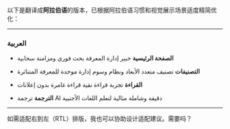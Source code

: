 以下是翻译成**阿拉伯语**的版本，已根据阿拉伯语习惯和视觉展示场景适度精简优化：

---

### العربية

* **الصفحة الرئيسية**
  خبير إدارة المعرفة
  بحث فوري ومزامنة سحابية

* **التصنيفات**
  تصنيف متعدد الأبعاد ونظام وسوم
  إدارة موحدة للمعرفة المتناثرة

* **القراءة**
  تجربة قراءة نقية
  قراءة غامرة بدون إعلانات

* **الترجمة**
  ترجمة AI دقيقة وشاملة
  مثالية لتعلم اللغات الأجنبية

---

如需适配右到左（RTL）排版，我也可以协助设计适配建议。需要吗？
